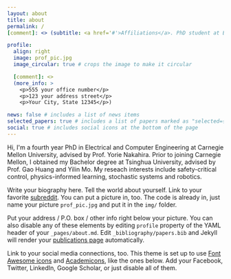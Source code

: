 ```yaml
---
layout: about
title: about
permalink: /
[comment]: <> (subtitle: <a href='#'>Affiliations</a>. PhD student at Electrical and Computer Engineering Department at Carnegie Mellon University)

profile:
  align: right
  image: prof_pic.jpg
  image_circular: true # crops the image to make it circular

  [comment]: <>
  (more_info: >
    <p>555 your office number</p>
    <p>123 your address street</p>
    <p>Your City, State 12345</p>)

news: false # includes a list of news items
selected_papers: true # includes a list of papers marked as "selected={true}"
social: true # includes social icons at the bottom of the page
---
```


Hi, I'm a fourth year PhD in Electrical and Computer Engineering at Carnegie Mellon University, advised by Prof. Yorie Nakahira. Prior to joining Carnegie Mellon, I obtained my Bachelor degree at Tsinghua University, advised by Prof. Gao Huang and Yilin Mo. My reseach interests include safety-critical control, physics-informed learning, stochastic systems and robotics.

Write your biography here. Tell the world about yourself. Link to your favorite [subreddit](http://reddit.com). You can put a picture in, too. The code is already in, just name your picture `prof_pic.jpg` and put it in the `img/` folder.

Put your address / P.O. box / other info right below your picture. You can also disable any of these elements by editing `profile` property of the YAML header of your `_pages/about.md`. Edit `_bibliography/papers.bib` and Jekyll will render your [publications page](/al-folio/publications/) automatically.

Link to your social media connections, too. This theme is set up to use [Font Awesome icons](https://fontawesome.com/) and [Academicons](https://jpswalsh.github.io/academicons/), like the ones below. Add your Facebook, Twitter, LinkedIn, Google Scholar, or just disable all of them.
